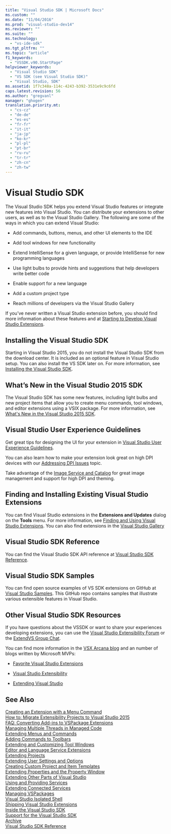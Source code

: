 ```yaml
---
title: "Visual Studio SDK | Microsoft Docs"
ms.custom: ""
ms.date: "11/04/2016"
ms.prod: "visual-studio-dev14"
ms.reviewer: ""
ms.suite: ""
ms.technology: 
  - "vs-ide-sdk"
ms.tgt_pltfrm: ""
ms.topic: "article"
f1_keywords: 
  - "VSSDK.v90.StartPage"
helpviewer_keywords: 
  - "Visual Studio SDK"
  - "VS SDK (see Visual Studio SDK)"
  - "Visual Studio, SDK"
ms.assetid: 1f7c348a-114c-4243-b392-3531e9c9c6fd
caps.latest.revision: 56
ms.author: "gregvanl"
manager: "ghogen"
translation.priority.mt: 
  - "cs-cz"
  - "de-de"
  - "es-es"
  - "fr-fr"
  - "it-it"
  - "ja-jp"
  - "ko-kr"
  - "pl-pl"
  - "pt-br"
  - "ru-ru"
  - "tr-tr"
  - "zh-cn"
  - "zh-tw"
---
```

# Visual Studio SDK
The Visual Studio SDK helps you extend Visual Studio features or integrate new features into Visual Studio. You can distribute your extensions to other users, as well as to the Visual Studio Gallery. The following are some of the ways in which you can extend Visual Studio:  
  
-   Add commands, buttons, menus, and other UI elements to the IDE  
  
-   Add tool windows for new functionality  
  
-   Extend IntelliSense for a given language, or provide IntelliSense for new programming languages  
  
-   Use light bulbs to provide hints and suggestions that help developers write better code  
  
-   Enable support for a new language  
  
-   Add a custom project type  
  
-   Reach millions of developers via the Visual Studio Gallery  
  
 If you’ve never written a Visual Studio extension before, you should find more information about these features and at [Starting to Develop Visual Studio Extensions](../extensibility/starting-to-develop-visual-studio-extensions.md).  
  
## Installing the Visual Studio SDK  
 Starting in Visual Studio 2015, you do not install the Visual Studio SDK from the download center. It is included as an optional feature in Visual Studio setup. You can also install the VS SDK later on. For more information, see [Installing the Visual Studio SDK](../extensibility/installing-the-visual-studio-sdk.md).  
  
## What’s New in the Visual Studio 2015 SDK  
 The Visual Studio SDK has some new features, including light bulbs and new project items that allow you to create menu commands, tool windows, and editor extensions using a VSIX package. For more information, see [What's New in the Visual Studio 2015 SDK](../extensibility/what-s-new-in-the-visual-studio-2015-sdk.md).  
  
## Visual Studio User Experience Guidelines  
 Get great tips for designing the UI for your extension in [Visual Studio User Experience Guidelines](../extensibility/ux-guidelines/visual-studio-user-experience-guidelines.md).  
  
 You can also learn how to make your extension look great on high DPI devices with our [Addressing DPI Issues](../extensibility/addressing-dpi-issues2.md) topic.  
  
 Take advantage of the [Image Service and Catalog](../extensibility/image-service-and-catalog.md) for great image management and support for high DPI and theming.  
  
## Finding and Installing Existing Visual Studio Extensions  
 You can find Visual Studio extensions in the **Extensions and Updates** dialog on the **Tools** menu. For more information, see [Finding and Using Visual Studio Extensions](../ide/finding-and-using-visual-studio-extensions.md). You can also find extensions in the [Visual Studio Gallery](https://visualstudiogallery.msdn.microsoft.com/)  
  
## Visual Studio SDK Reference  
 You can find the Visual Studio SDK API reference at [Visual Studio SDK Reference](../extensibility/visual-studio-sdk-reference.md).  
  
## Visual Studio SDK Samples  
 You can find open source examples of VS SDK extensions on GitHub at [Visual Studio Samples](https://aka.ms/vs2015sdksamples). This GitHub repo contains samples that illustrate various extensible features in Visual Studio.  
  
## Other Visual Studio SDK Resources  
 If you have questions about the VSSDK or want to share your experiences developing extensions, you can use the [Visual Studio Extensibility Forum](https://social.msdn.microsoft.com/Forums/vstudio/home?forum=vsx) or the [ExtendVS Group Chat](https://gitter.im/Microsoft/extendvs).  
  
 You can find more information in the [VSX Arcana blog](http://blogs.msdn.com/b/vsx/) and an number of blogs written by Microsoft MVPs:  
  
-   [Favorite Visual Studio Extensions](http://geekswithblogs.net/sdorman/archive/2014/10/05/favorite-visual-studio-extensions.aspx)  
  
-   [Visual Studio Extensibility](http://www.visualstudioextensibility.com/overview/vs/)  
  
-   [Extending Visual Studio](http://blog.slaks.net/2013-10-18/extending-visual-studio-part-1-getting-started/)  
  
## See Also  
 [Creating an Extension with a Menu Command](../extensibility/creating-an-extension-with-a-menu-command.md)   
 [How to: Migrate Extensibility Projects to Visual Studio 2015](../extensibility/how-to-migrate-extensibility-projects-to-visual-studio-2015.md)   
 [FAQ: Converting Add-ins to VSPackage Extensions](../extensibility/faq-converting-add-ins-to-vspackage-extensions.md)   
 [Managing Multiple Threads in Managed Code](../extensibility/managing-multiple-threads-in-managed-code.md)   
 [Extending Menus and Commands](../extensibility/extending-menus-and-commands.md)   
 [Adding Commands to Toolbars](../extensibility/adding-commands-to-toolbars.md)   
 [Extending and Customizing Tool Windows](../extensibility/extending-and-customizing-tool-windows.md)   
 [Editor and Language Service Extensions](../extensibility/editor-and-language-service-extensions.md)   
 [Extending Projects](../extensibility/extending-projects.md)   
 [Extending User Settings and Options](../extensibility/extending-user-settings-and-options.md)   
 [Creating Custom Project and Item Templates](../extensibility/creating-custom-project-and-item-templates.md)   
 [Extending Properties and the Property Window](../extensibility/extending-properties-and-the-property-window.md)   
 [Extending Other Parts of Visual Studio](../extensibility/extending-other-parts-of-visual-studio.md)   
 [Using and Providing Services](../extensibility/using-and-providing-services.md)   
 [Extending Connected Services](../extensibility/extending-connected-services.md)   
 [Managing VSPackages](../extensibility/managing-vspackages.md)   
 [Visual Studio Isolated Shell](../extensibility/visual-studio-isolated-shell.md)   
 [Shipping Visual Studio Extensions](../extensibility/shipping-visual-studio-extensions.md)   
 [Inside the Visual Studio SDK](../extensibility/internals/inside-the-visual-studio-sdk.md)   
 [Support for the Visual Studio SDK](../extensibility/support-for-the-visual-studio-sdk.md)   
 [Archive](../extensibility/archive.md)   
 [Visual Studio SDK Reference](../extensibility/visual-studio-sdk-reference.md)